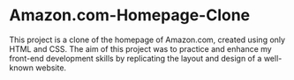 # Amazon.com-Homepage-Clone
 This project is a clone of the homepage of Amazon.com, created using only HTML and CSS. The aim of this project was to practice and enhance my front-end development skills by replicating the layout and design of a well-known website.
